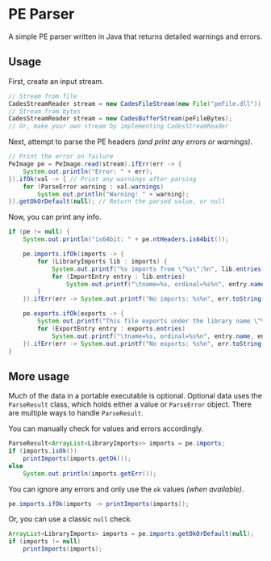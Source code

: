 # PE Parser

A simple PE parser written in Java that returns detailed warnings and errors.

## Usage

First, create an input stream.

```java
// Stream from file
CadesStreamReader stream = new CadesFileStream(new File("peFile.dll"));
// Stream from bytes
CadesStreamReader stream = new CadesBufferStream(peFileBytes);
// Or, make your own stream by implementing CadesStreamReader
```

Next, attempt to parse the PE headers _(and print any errors or warnings)_.

```java
// Print the error on failure
PeImage pe = PeImage.read(stream).ifErr(err -> {
    System.out.println("Error: " + err);
}).ifOk(val -> { // Print any warnings after parsing
    for (ParseError warning : val.warnings)
        System.out.println("Warning: " + warning);
}).getOkOrDefault(null); // Return the parsed value, or null
```

Now, you can print any info.

```java
if (pe != null) {
    System.out.println("is64bit: " + pe.ntHeaders.is64bit());

    pe.imports.ifOk(imports -> {
        for (LibraryImports lib : imports) {
            System.out.printf("%s imports from \"%s\":%n", lib.entries.size(), lib.name);
            for (ImportEntry entry : lib.entries)
                System.out.printf("\tname=%s, ordinal=%s%n", entry.name, entry.ordinal);
        }
    }).ifErr(err -> System.out.printf("No imports: %s%n", err.toString()));

    pe.exports.ifOk(exports -> {
        System.out.printf("This file exports under the library name \"%s\"%n", exports.name);
        for (ExportEntry entry : exports.entries)
            System.out.printf("\tname=%s, ordinal=%s%n", entry.name, entry.ordinal);
    }).ifErr(err -> System.out.printf("No exports: %s%n", err.toString()));
}
```

## More usage

Much of the data in a portable executable is optional.
Optional data uses the `ParseResult` class,
which holds either a value or `ParseError` object.
There are multiple ways to handle `ParseResult`.

You can manually check for values and errors accordingly.

```java
ParseResult<ArrayList<LibraryImports>> imports = pe.imports;
if (imports.isOk())
    printImports(imports.getOk());
else
    System.out.println(imports.getErr());
```

You can ignore any errors and only use the `ok` values _(when available)_.

```java
pe.imports.ifOk(imports -> printImports(imports));
```

Or, you can use a classic `null` check.

```java
ArrayList<LibraryImports> imports = pe.imports.getOkOrDefault(null);
if (imports != null)
    printImports(imports);
```